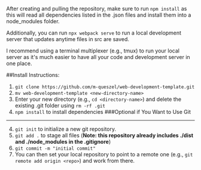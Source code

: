 After creating and pulling the repository, make sure to run `npm install` as this will read all dependencies listed in the .json files and install them into a node_modules folder.

Additionally, you can run `npx webpack serve` to run a local development server that updates anytime files in src are saved.

I recommend using a terminal multiplexer (e.g., tmux) to run your local server as it's much easier to have all your code and development server in one place.

##Install Instructions:
1. `git clone https://github.com/m-queszel/web-development-template.git`
2. `mv web-development-template <new-directory-name>`
3. Enter your new directory (e.g., `cd <directory-name>`) and delete the existing .git folder using `rm -rf .git`
4. `npm install` to install dependencies
###Optional if You Want to Use Git
---
4. `git init` to initialize a new git repository.
5. `git add .` to stage all files (**Note: this repository already includes ./dist and ./node_modules in the .gitignore**)
6. `git commit -m "initial commit"`
7. You can then set your local repository to point to a remote one (e.g., `git remote add origin <repo>`) and work from there.
